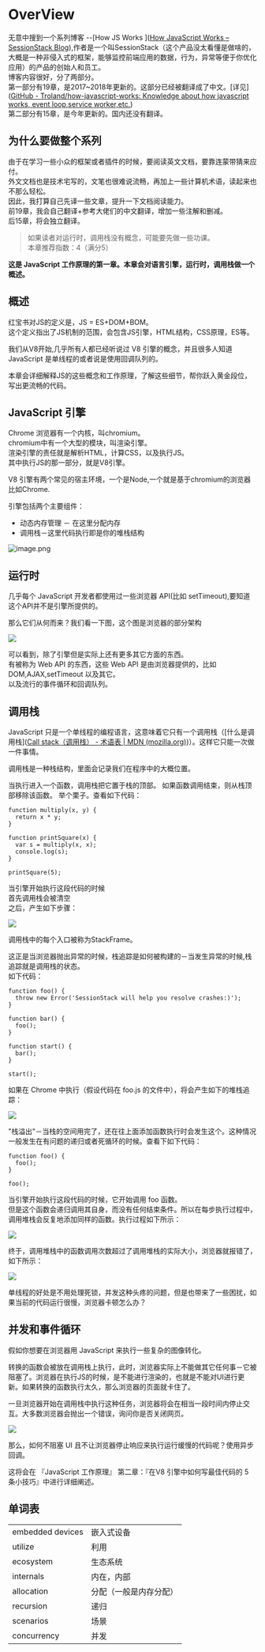 # OverView
无意中搜到一个系列博客 --[How JS Works ]([How JavaScript Works – SessionStack Blog](https://blog.sessionstack.com/how-javascript-works/home)),作者是一个叫SessionStack（这个产品没太看懂是做啥的，大概是一种非侵入式的框架，能够监控前端应用的数据，行为，异常等便于你优化应用）的产品的创始人和员工。   
博客内容很好，分了两部分。   
第一部分有19章，是2017~2018年更新的。这部分已经被翻译成了中文。[详见]([GitHub - Troland/how-javascript-works: Knowledge about how javascript works, event loop,service worker,etc.](https://github.com/Troland/how-javascript-works))   
第二部分有15章，是今年更新的。国内还没有翻译。   

## 为什么要做整个系列

由于在学习一些小众的框架或者插件的时候，要阅读英文文档，要靠连蒙带猜来应付。  
外文文档也是技术宅写的，文笔也很难说流畅，再加上一些计算机术语，读起来也不那么轻松。   
因此，我打算自己先译一些文章，提升一下文档阅读能力。   
前19章，我会自己翻译+参考大佬们的中文翻译，增加一些注解和删减。   
后15章，将会独立翻译。  

> 如果读者对运行时，调用栈没有概念，可能要先做一些功课。   
> 本章推荐指数：4（满分5）

**这是 JavaScript 工作原理的第一章。本章会对语言引擎，运行时，调用栈做一个概述。**

## 概述   

红宝书对JS的定义是，JS = ES+DOM+BOM。  
这个定义指出了JS机制的范围，会包含JS引擎，HTML结构，CSS原理，ES等。   

我们从V8开始,几乎所有人都已经听说过 V8 引擎的概念，并且很多人知道 JavaScript 是单线程的或者说是使用回调队列的。

本章会详细解释JS的这些概念和工作原理，了解这些细节，帮你跃入黄金段位，写出更流畅的代码。
## JavaScript 引擎
Chrome 浏览器有一个内核，叫chromium。  
chromium中有一个大型的模块，叫渲染引擎。      
渲染引擎的责任就是解析HTML，计算CSS，以及执行JS。   
其中执行JS的那一部分，就是V8引擎。

V8 引擎有两个常见的宿主环境，一个是Node,一个就是基于chromium的浏览器比如Chrome.

引擎包括两个主要组件：

-   动态内存管理 － 在这里分配内存
-   调用栈－这里代码执行即是你的堆栈结构

![image.png](https://p6-juejin.byteimg.com/tos-cn-i-k3u1fbpfcp/04244f7e8fcf4d7e85e1df836201f5f4~tplv-k3u1fbpfcp-watermark.image)

## 运行时

几乎每个 JavaScript 开发者都使用过一些浏览器 API(比如 setTimeout),要知道这个API并不是引擎所提供的。

那么它们从何而来？我们看一下图，这个图是浏览器的部分架构

![](https://p3-juejin.byteimg.com/tos-cn-i-k3u1fbpfcp/cb21a7e0beb3478f9c26a6766b2d64d6~tplv-k3u1fbpfcp-zoom-1.image)

可以看到，除了引擎但是实际上还有更多其它方面的东西。   
有被称为 Web API 的东西，这些 Web API 是由浏览器提供的，比如 DOM,AJAX,setTimeout 以及其它。    
以及流行的事件循环和回调队列。

## 调用栈

JavaScript 只是一个单线程的编程语言，这意味着它只有一个调用栈（[什么是调用栈]([Call stack（调用栈） - 术语表 | MDN (mozilla.org)](https://developer.mozilla.org/zh-CN/docs/Glossary/Call_stack))）。这样它只能一次做一件事情。

调用栈是一种栈结构，里面会记录我们在程序中的大概位置。

当执行进入一个函数，调用栈把它置于栈的顶部。
如果函数调用结束，则从栈顶部移除该函数。
举个栗子。查看如下代码：

```
function multiply(x, y) {
  return x * y;
}

function printSquare(x) {
  var s = multiply(x, x);
  console.log(s);
}

printSquare(5);
```

当引擎开始执行这段代码的时候   
首先调用栈会被清空   
之后，产生如下步骤：

![](https://p3-juejin.byteimg.com/tos-cn-i-k3u1fbpfcp/80078b87fa5043ec89e204ae419b2e25~tplv-k3u1fbpfcp-zoom-1.image)

调用栈中的每个入口被称为StackFrame。

这正是当浏览器抛出异常的时候，栈追踪是如何被构建的－当发生异常的时候,栈追踪就是调用栈的状态。   
如下代码：

```
function foo() {
  throw new Error('SessionStack will help you resolve crashes:)');
}

function bar() {
  foo();
}

function start() {
  bar();
}

start();
```

如果在 Chrome 中执行（假设代码在 foo.js 的文件中），将会产生如下的堆栈追踪：

![](https://p3-juejin.byteimg.com/tos-cn-i-k3u1fbpfcp/1951edacb45d47929700352666441958~tplv-k3u1fbpfcp-zoom-1.image)

"栈溢出"－当栈的空间用完了，还在往上面添加函数执行时会发生这个。这种情况一般发生在有问题的递归或者死循环的时候。查看下如下代码：

```
function foo() {
  foo();
}

foo();
```

当引擎开始执行这段代码的时候，它开始调用 foo 函数。   
但是这个函数会递归调用其自身，而没有任何结束条件。所以在每步执行过程中，调用堆栈会反复地添加同样的函数。执行过程如下所示：

![](https://p3-juejin.byteimg.com/tos-cn-i-k3u1fbpfcp/bb87092970464f7ebaa4857fbaefa113~tplv-k3u1fbpfcp-zoom-1.image)

终于，调用堆栈中的函数调用次数超过了调用堆栈的实际大小，浏览器就报错了，如下所示：

![](https://p3-juejin.byteimg.com/tos-cn-i-k3u1fbpfcp/bc68767733eb4120a3b405400b9e6847~tplv-k3u1fbpfcp-zoom-1.image)

单线程的好处是不用处理死锁，并发这种头疼的问题，但是也带来了一些困扰，如果当前的代码运行很慢，浏览器卡顿怎么办？

## 并发和事件循环

假如你想要在浏览器用 JavaScript 来执行一些复杂的图像转化。

转换的函数会被放在调用栈上执行，此时，浏览器实际上不能做其它任何事－它被阻塞了。浏览器在执行JS的时候，是不能进行渲染的，也就是不能对UI进行更新。如果转换的函数执行太久，那么浏览器的页面就卡住了。

一旦浏览器开始在调用栈中执行这种任务，浏览器将会在相当一段时间内停止交互。大多数浏览器会抛出一个错误，询问你是否关闭网页。

![](https://p3-juejin.byteimg.com/tos-cn-i-k3u1fbpfcp/7fa83de6e19041b28a9cec3fc456f2d8~tplv-k3u1fbpfcp-zoom-1.image)


那么，如何不阻塞 UI 且不让浏览器停止响应来执行运行缓慢的代码呢？使用异步回调。

这将会在 『JavaScript 工作原理』 
第二章：『在V8 引擎中如何写最佳代码的 5 条小技巧』中进行详细阐述。

## 单词表

|                  |                        |
| ---------------- | ---------------------- |
| embedded devices | 嵌入式设备             |
| utilize          | 利用                   |
| ecosystem        | 生态系统               |
| internals        | 内在，内部             |
| allocation       | 分配（一般是内存分配） |
| recursion        | 递归                   |
| scenarios        | 场景                   |
| concurrency      | 并发                   |